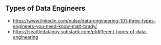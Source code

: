 
## Types of Data Engineers

- https://www.linkedin.com/pulse/data-engineering-101-three-types-engineers-you-need-know-matt-brady/
- https://seattledataguy.substack.com/p/different-types-of-data-engineering
